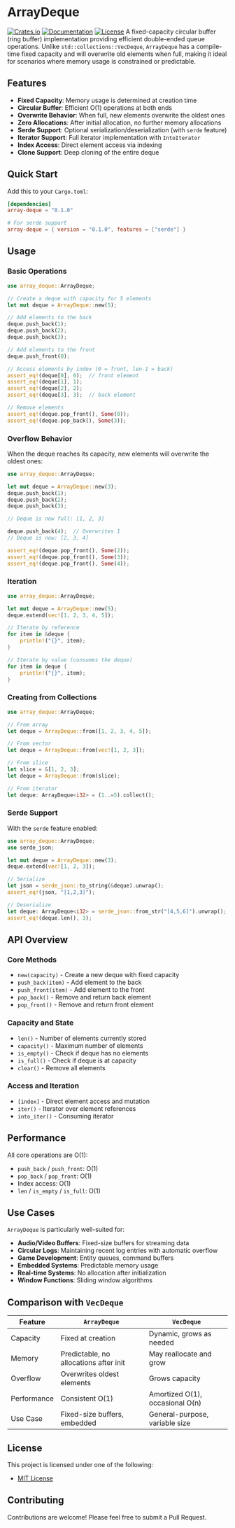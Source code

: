 # ArrayDeque

[![Crates.io](https://img.shields.io/crates/v/array-deque.svg)](https://crates.io/crates/array-deque)
[![Documentation](https://docs.rs/array-deque/badge.svg)](https://docs.rs/array-deque)
[![License](https://img.shields.io/crates/l/array-deque.svg)](https://github.com/0x7030676e31/array-deque/blob/master/LICENSE)
A fixed-capacity circular buffer (ring buffer) implementation providing efficient double-ended queue operations. Unlike `std::collections::VecDeque`, `ArrayDeque` has a compile-time fixed capacity and will overwrite old elements when full, making it ideal for scenarios where memory usage is constrained or predictable.

## Features

- **Fixed Capacity**: Memory usage is determined at creation time
- **Circular Buffer**: Efficient O(1) operations at both ends
- **Overwrite Behavior**: When full, new elements overwrite the oldest ones
- **Zero Allocations**: After initial allocation, no further memory allocations
- **Serde Support**: Optional serialization/deserialization (with `serde` feature)
- **Iterator Support**: Full iterator implementation with `IntoIterator`
- **Index Access**: Direct element access via indexing
- **Clone Support**: Deep cloning of the entire deque

## Quick Start

Add this to your `Cargo.toml`:

```toml
[dependencies]
array-deque = "0.1.0"

# For serde support
array-deque = { version = "0.1.0", features = ["serde"] }
```

## Usage

### Basic Operations

```rust
use array_deque::ArrayDeque;

// Create a deque with capacity for 5 elements
let mut deque = ArrayDeque::new(5);

// Add elements to the back
deque.push_back(1);
deque.push_back(2);
deque.push_back(3);

// Add elements to the front
deque.push_front(0);

// Access elements by index (0 = front, len-1 = back)
assert_eq!(deque[0], 0);  // front element
assert_eq!(deque[1], 1);
assert_eq!(deque[2], 2);
assert_eq!(deque[3], 3);  // back element

// Remove elements
assert_eq!(deque.pop_front(), Some(0));
assert_eq!(deque.pop_back(), Some(3));
```

### Overflow Behavior

When the deque reaches its capacity, new elements will overwrite the oldest ones:

```rust
use array_deque::ArrayDeque;

let mut deque = ArrayDeque::new(3);
deque.push_back(1);
deque.push_back(2);
deque.push_back(3);

// Deque is now full: [1, 2, 3]

deque.push_back(4);  // Overwrites 1
// Deque is now: [2, 3, 4]

assert_eq!(deque.pop_front(), Some(2));
assert_eq!(deque.pop_front(), Some(3));
assert_eq!(deque.pop_front(), Some(4));
```

### Iteration

```rust
use array_deque::ArrayDeque;

let mut deque = ArrayDeque::new(5);
deque.extend(vec![1, 2, 3, 4, 5]);

// Iterate by reference
for item in &deque {
    println!("{}", item);
}

// Iterate by value (consumes the deque)
for item in deque {
    println!("{}", item);
}
```

### Creating from Collections

```rust
use array_deque::ArrayDeque;

// From array
let deque = ArrayDeque::from([1, 2, 3, 4, 5]);

// From vector
let deque = ArrayDeque::from(vec![1, 2, 3]);

// From slice
let slice = &[1, 2, 3];
let deque = ArrayDeque::from(slice);

// From iterator
let deque: ArrayDeque<i32> = (1..=5).collect();
```

### Serde Support

With the `serde` feature enabled:

```rust
use array_deque::ArrayDeque;
use serde_json;

let mut deque = ArrayDeque::new(3);
deque.extend(vec![1, 2, 3]);

// Serialize
let json = serde_json::to_string(&deque).unwrap();
assert_eq!(json, "[1,2,3]");

// Deserialize
let deque: ArrayDeque<i32> = serde_json::from_str("[4,5,6]").unwrap();
assert_eq!(deque.len(), 3);
```

## API Overview

### Core Methods

- `new(capacity)` - Create a new deque with fixed capacity
- `push_back(item)` - Add element to the back
- `push_front(item)` - Add element to the front
- `pop_back()` - Remove and return back element
- `pop_front()` - Remove and return front element

### Capacity and State

- `len()` - Number of elements currently stored
- `capacity()` - Maximum number of elements
- `is_empty()` - Check if deque has no elements
- `is_full()` - Check if deque is at capacity
- `clear()` - Remove all elements

### Access and Iteration

- `[index]` - Direct element access and mutation
- `iter()` - Iterator over element references
- `into_iter()` - Consuming iterator

## Performance

All core operations are O(1):

- `push_back` / `push_front`: O(1)
- `pop_back` / `pop_front`: O(1)
- Index access: O(1)
- `len` / `is_empty` / `is_full`: O(1)

## Use Cases

`ArrayDeque` is particularly well-suited for:

- **Audio/Video Buffers**: Fixed-size buffers for streaming data
- **Circular Logs**: Maintaining recent log entries with automatic overflow
- **Game Development**: Entity queues, command buffers
- **Embedded Systems**: Predictable memory usage
- **Real-time Systems**: No allocation after initialization
- **Window Functions**: Sliding window algorithms

## Comparison with `VecDeque`

| Feature | `ArrayDeque` | `VecDeque` |
|---------|--------------|------------|
| Capacity | Fixed at creation | Dynamic, grows as needed |
| Memory | Predictable, no allocations after init | May reallocate and grow |
| Overflow | Overwrites oldest elements | Grows capacity |
| Performance | Consistent O(1) | Amortized O(1), occasional O(n) |
| Use Case | Fixed-size buffers, embedded | General-purpose, variable size |

## License

This project is licensed under one of the following:

- [MIT License](LICENSE)

## Contributing

Contributions are welcome! Please feel free to submit a Pull Request.
